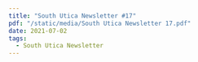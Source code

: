 ```yaml
---
title: "South Utica Newsletter #17"
pdf: "/static/media/South Utica Newsletter 17.pdf"
date: 2021-07-02
tags:
  - South Utica Newsletter
---
```

